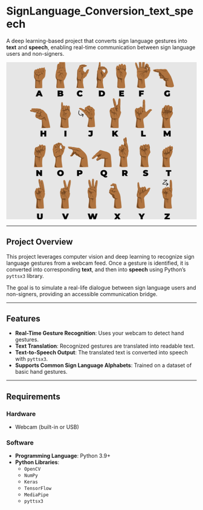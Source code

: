 # SignLanguage_Conversion_text_speech

A deep learning-based project that converts sign language gestures into **text** and **speech**, enabling real-time communication between sign language users and non-signers.

![Sign Language Alphabet](assets\sign_alphabet.jpg)

---

## Project Overview

This project leverages computer vision and deep learning to recognize sign language gestures from a webcam feed. Once a gesture is identified, it is converted into corresponding **text**, and then into **speech** using Python’s `pyttsx3` library.  

The goal is to simulate a real-life dialogue between sign language users and non-signers, providing an accessible communication bridge.

---

## Features

- **Real-Time Gesture Recognition**: Uses your webcam to detect hand gestures.
- **Text Translation**: Recognized gestures are translated into readable text.
- **Text-to-Speech Output**: The translated text is converted into speech with `pyttsx3`.
- **Supports Common Sign Language Alphabets**: Trained on a dataset of basic hand gestures.

---

## Requirements

### Hardware

- Webcam (built-in or USB)

### Software

- **Programming Language**: Python 3.9+
- **Python Libraries**:
  - `OpenCV`
  - `NumPy`
  - `Keras`
  - `TensorFlow`
  - `MediaPipe`
  - `pyttsx3`